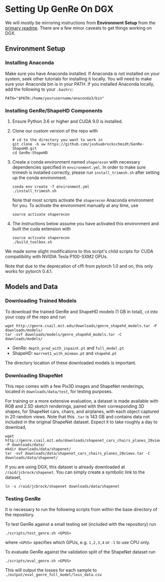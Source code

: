 # Setting Up GenRe On DGX

We will mostly be mirroring instructions from **Environment Setup** from the [primary readme](https://github.com/JoshuaBrockschmidt/GenRe-ShapeHD/tree/uw). There are a few minor caveats to get things working on DGX.

## Environment Setup

### Installing Anaconda

Make sure you have Anaconda installed. If Anaconda is not installed on your system, seek other tutorials for installing it locally. You will need to make sure your Anaconda bin is in your PATH. If you installed Anaconda locally, add the following to your `.bashrc`:
```
PATH="$PATH:/home/yourusername/anaconda3/bin"
```

### Installing GenRe/ShapeHD Components

1. Ensure Python 3.6 or higher and CUDA 9.0 is installed.

1. Clone our custom version of the repo with
   ```
   # cd to the directory you want to work in
   git clone -b uw https://github.com/joshuabrockschmidt/GenRe-ShapeHD.git
   cd GenRe-ShapeHD
   ```

1. Create a conda environment named `shaperecon` with necessary dependencies specified in `environment.yml`. In order to make sure trimesh is installed correctly, please run `install_trimesh.sh` after setting up the conda environment.
   ```
   conda env create -f environment.yml
   ./install_trimesh.sh
   ```
   Note that most scripts activate the `shaperecon` Anaconda environment for you. To activate the environment manually at any time, use
   ```
   source activate shaperecon
   ```

1. The instructions below assume you have activated this environment and built the cuda extension with
   ```
   source activate shaperecon
   ./build_toolbox.sh
   ```
 We made some slight modifications to this script's child scripts for CUDA compatibility with NVIDIA Tesla P100-SXM2 GPUs.

Note that due to the deprecation of cffi from pytorch 1.0 and on, this only works for pytorch 0.4.1.

## Models and Data

### Downloading Trained Models

To download the trained GenRe and ShapeHD models (1 GB in total), `cd` into your copy of the repo and run
```
wget http://genre.csail.mit.edu/downloads/genre_shapehd_models.tar -P downloads/models/
tar -xvf downloads/models/genre_shapehd_models.tar -C downloads/models/
```

* GenRe: `depth_pred_with_inpaint.pt` and `full_model.pt`
* ShapeHD: `marrnet1_with_minmax.pt` and `shapehd.pt`

The directory location of these downloaded models is important.

### Downloading ShapeNet

This repo comes with a few Pix3D images and ShapeNet renderings, located in `downloads/data/test`, for testing purposes.

For training or a more extensive evaluation, a dataset is made available with RGB and 2.5D sketch renderings, paired with their corresponding 3D shapes, for ShapeNet cars, chairs, and airplanes, with each object captured in 20 random views. Note that this `.tar` is 143 GB and contains data not included in the original ShapeNet dataset. Expect it to take roughly a day to download,
```
wget http://genre.csail.mit.edu/downloads/shapenet_cars_chairs_planes_20views.tar -P downloads/data/
mkdir downloads/data/shapenet/
tar -xvf downloads/data/shapenet_cars_chairs_planes_20views.tar -C downloads/data/shapenet/
```
If you are using DGX, this dataset is already downloaded at `/raid/jcbrock/shapenet`. You can simply create a symbolic link to the dataset,
```
ln -s /raid/jcbrock/shapenet downloads/data/shapenet
```

### Testing GenRe

It is necessary to run the following scripts from within the base directory of the repository.

To test GenRe against a small testing set (included with the repository) run
```
./scripts/test_genre.sh <GPUS>
```
where `<GPUS>` specifies which GPUs, e.g. `1,2,3,4` or `-1` to use CPU only.

To evaluate GenRe against the validation split of the ShapeNet dataset run
```
./scripts/eval_genre.sh <GPUS>
```
This will output the losses for each sample to `./output/eval_genre_full_model/loss_data.csv`


